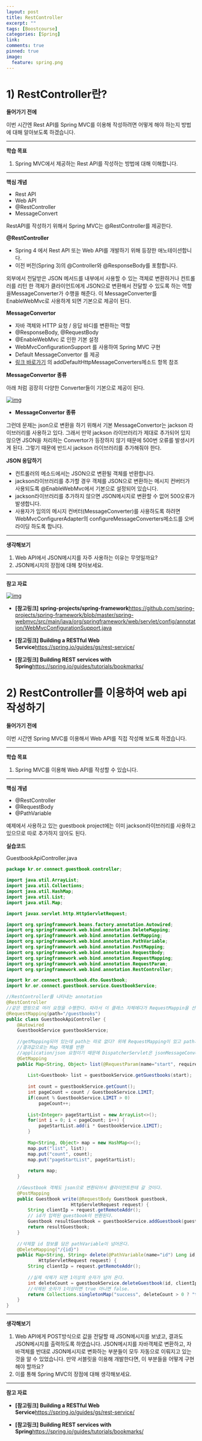 ```yaml
---
layout: post
title: RestController
excerpt: ""
tags: [Boostcourse]
categories: [Spring]
link:
comments: true
pinned: true
image:
  feature: spring.png
---
```


# 1) RestController란?

**들어가기 전에**

이번 시간엔 Rest API를 Spring MVC를 이용해 작성하려면 어떻게 해야 하는지 방법에 대해 알아보도록 하겠습니다.



------

**학습 목표**

1. Spring MVC에서 제공하는 Rest API를 작성하는 방법에 대해 이해합니다.

------

**핵심 개념**

- Rest API
- Web API
- @RestController
- MessageConvert



RestAPI를 작성하기 위해서 Spring MVC는 @RestController를 제공한다.

 **@RestController**

- Spring 4 에서 Rest API 또는 Web API를 개발하기 위해 등장한 애노테이션합니다.
- 이전 버전(Spring 3)의 @Controller와 @ResponseBody를 포함합니다.



외부에서 전달받은 JSON 메서드를 내부에서 사용할 수 있는 객체로 변환하거나 컨트롤러를 리턴 한 객체가 클라이언트에게 JSON으로 변환해서 전달할 수 있도록 하는 역할을MessageConverter가 수행을 해준다. 이 MessageConverter를 EnableWebMvc로 사용하게 되면 기본으로 제공이 된다.

**MessageConvertor**

- 자바 객체와 HTTP 요청 / 응답 바디를 변환하는 역할
- @ResponseBody, @RequestBody
- @EnableWebMvc 로 인한 기본 설정
- WebMvcConfigurationSupport 를 사용하여 Spring MVC 구현
- Default MessageConvertor 를 제공
- [링크 바로가기](https://github.com/spring-projects/spring-framework/blob/master/spring-webmvc/src/main/java/org/springframework/web/servlet/config/annotation/WebMvcConfigurationSupport.java) 의 addDefaultHttpMessageConverters메소드 항목 참조



**MessageConvertor 종류**

아래 처럼 굉장히 다양한 Converter들이 기본으로 제공이 된다.

[![img](https://cphinf.pstatic.net/mooc/20180219_44/1519025088215YszqO_PNG/1.png?type=w760)](https://www.edwith.org/boostcourse-web/lecture/16773/#)

- **MessageConvertor 종류**



그런데 문제는 json으로 변환을 하기 위해서 기본 MessageConvertor는 jackson 라이브러리를 사용하고 있다. 그래서 만약 jackson 라이브러리가 제대로 추가되어 있지 않으면 JSON을 처리하는 Convertor가 등장하지 않기 때문에 500번 오류를 발생시키게 된다. 그렇기 때문에 반드시 jackson 라이브러리를 추가해줘야 한다.

**JSON 응답하기**

- 컨트롤러의 메소드에서는 JSON으로 변환될 객체를 반환합니다.
- jackson라이브러리를 추가할 경우 객체를 JSON으로 변환하는 메시지 컨버터가 사용되도록 @EnableWebMvc에서 기본으로 설정되어 있습니다.
- jackson라이브러리를 추가하지 않으면 JSON메시지로 변환할 수 없어 500오류가 발생합니다.
- 사용자가 임의의 메시지 컨버터(MessageConverter)를 사용하도록 하려면 WebMvcConfigurerAdapter의 configureMessageConverters메소드를 오버라이딩 하도록 합니다.





------

**생각해보기**

1. Web API에서 JSON메시지를 자주 사용하는 이유는 무엇일까요?
2. JSON메시지의 장점에 대해 찾아보세요.





------

**참고 자료**

[![img](https://cphinf.pstatic.net/mooc/20180219_63/1519025015398PgpAE_PNG/5wN8YGqO2YXAWDQ582wg.png?type=mfullfill_199_148)](https://github.com/spring-projects/spring-framework/blob/master/spring-webmvc/src/main/java/org/springframework/web/servlet/config/annotation/WebMvcConfigurationSupport.java)

- **[참고링크] spring-projects/spring-framework**<https://github.com/spring-projects/spring-framework/blob/master/spring-webmvc/src/main/java/org/springframework/web/servlet/config/annotation/WebMvcConfigurationSupport.java>


- **[참고링크] Building a RESTful Web Service**<https://spring.io/guides/gs/rest-service/>


- **[참고링크] Building REST services with Spring**<https://spring.io/guides/tutorials/bookmarks/>



# 2) RestController를 이용하여 web api작성하기



**들어가기 전에**

이번 시간엔 Spring MVC를 이용해서 Web API를 직접 작성해 보도록 하겠습니다.

------

**학습 목표**

1. Spring MVC를 이용해 Web API를 작성할 수 있습니다.

------

**핵심 개념**

- @RestController
- @RequestBody
- @PathVariable



예제에서 사용하고 있는 guestbook project에는 이미 jackson라이브러리를 사용하고 있으므로 따로 추가하지 않아도 된다.

**실습코드**

GuestbookApiController.java

```java
package kr.or.connect.guestbook.controller;

import java.util.ArrayList;
import java.util.Collections;
import java.util.HashMap;
import java.util.List;
import java.util.Map;

import javax.servlet.http.HttpServletRequest;

import org.springframework.beans.factory.annotation.Autowired;
import org.springframework.web.bind.annotation.DeleteMapping;
import org.springframework.web.bind.annotation.GetMapping;
import org.springframework.web.bind.annotation.PathVariable;
import org.springframework.web.bind.annotation.PostMapping;
import org.springframework.web.bind.annotation.RequestBody;
import org.springframework.web.bind.annotation.RequestMapping;
import org.springframework.web.bind.annotation.RequestParam;
import org.springframework.web.bind.annotation.RestController;

import kr.or.connect.guestbook.dto.Guestbook;
import kr.or.connect.guestbook.service.GuestbookService;

//RestController를 나타내는 annotation
@RestController
//같은 맵핑으로 여러 요청을 수행한다. 따라서 이 클래스 자체에다가 RequestMappin을 선언하면 안쪽에 있는 것들을 공통으로 사용할 수 있다.
@RequestMapping(path="/guestbooks")
public class GuestbookApiController {
	@Autowired
	GuestbookService guestbookService;
	
    //getMapping되어 있는데 path는 따로 없다? 위에 RequestMapping이 있고 path가 /guestbooks라고 요청이 들어오면서 Content-type이 application/json Get방식으로 들어오면 list 메서드를 실행하게 되는 것.
    //결과값으로는 Map 객체를 반환
    //application/json 요청이기 때문에 DispatcherServlet은 jsonMessageConvert를 내부적으로 사용해서 해당 Map 객체를 json으로 변환해서 전환하게 된다.
	@GetMapping
	public Map<String, Object> list(@RequestParam(name="start", required=false, defaultValue="0") int start) {
		
		List<Guestbook> list = guestbookService.getGuestbooks(start);
		
		int count = guestbookService.getCount();
		int pageCount = count / GuestbookService.LIMIT;
		if(count % GuestbookService.LIMIT > 0)
			pageCount++;
		
		List<Integer> pageStartList = new ArrayList<>();
		for(int i = 0; i < pageCount; i++) {
			pageStartList.add(i * GuestbookService.LIMIT);
		}
		
		Map<String, Object> map = new HashMap<>();
		map.put("list", list);
		map.put("count", count);
		map.put("pageStartList", pageStartList);
		
		return map;
	}
	
    //Geustbook 객체도 json으로 변환되어서 클라이언트한테 갈 것이다.
	@PostMapping
	public Guestbook write(@RequestBody Guestbook guestbook,
						HttpServletRequest request) {
		String clientIp = request.getRemoteAddr();
		// id가 입력된 guestbook이 반환된다.
		Guestbook resultGuestbook = guestbookService.addGuestbook(guestbook, clientIp);
		return resultGuestbook;
	}
	
    //삭제할 id 정보를 담은 pathVariable이 넘어온다.
	@DeleteMapping("/{id}")
	public Map<String, String> delete(@PathVariable(name="id") Long id,
			HttpServletRequest request) {
		String clientIp = request.getRemoteAddr();
		
        //실제 삭제가 되면 1이상의 숫자가 넘어 온다.
		int deleteCount = guestbookService.deleteGuestbook(id, clientIp);
        //삭제된 숫자가 1이상이면 true 아니면 false.
		return Collections.singletonMap("success", deleteCount > 0 ? "true" : "false");
	}
}
```





------

**생각해보기**

1. Web API에게 POST방식으로 값을 전달할 때 JSON메시지를 보냈고, 결과도 JSON메시지를 출력하도록 하였습니다. JSON메시지를 자바객체로 변환하고, 자바객체를 반대로 JSON메시지로 변화하는 부분들이 모두 자동으로 이뤄지고 있는 것을 알 수 있었습니다. 만약 서블릿을 이용해 개발한다면, 이 부분들을 어떻게 구현해야 할까요?
2. 이를 통해 Spring MVC의 장점에 대해 생각해보세요.





------

**참고 자료**

- **[참고링크] Building a RESTful Web Service**<https://spring.io/guides/gs/rest-service/>


- **[참고링크] Building REST services with Spring**<https://spring.io/guides/tutorials/bookmarks/>


